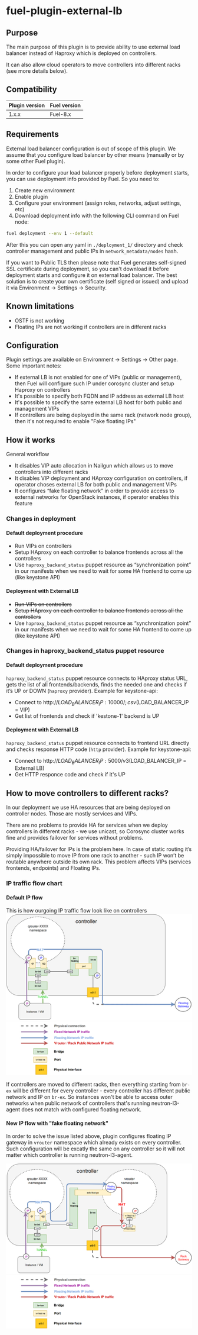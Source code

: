 # fuel-plugin-external-lb

## Purpose
The main purpose of this plugin is to provide ability to use external load balancer instead of Haproxy which is deployed on controllers.

It can also allow cloud operators to move controllers into different racks (see more details below).

## Compatibility

| Plugin version | Fuel version |
| -------------- | ------------ |
| 1.x.x          | Fuel-8.x     |

## Requirements
External load balancer configuration is out of scope of this plugin. We assume that you configure load balancer by other means (manually or by some other Fuel plugin).

In order to configure your load balancer properly before deployment starts, you can use deployment info provided by Fuel. So you need to:

1. Create new environment
2. Enable plugin
3. Configure your environment (assign roles, networks, adjust settings, etc)
4. Download deployment info with the following CLI command on Fuel node:
```bash
fuel deployment --env 1 --default
```
After this you can open any yaml in `./deployment_1/` directory and check controller management and public IPs in `network_metadata/nodes` hash.

If you want to Public TLS then please note that Fuel generates self-signed SSL certificate during deployment, so you can't download it before deployment starts and configure it on external load balancer. The best solution is to create your own certificate (self signed or issued) and upload it via Environment -> Settings -> Security.

## Known limitations
* OSTF is not working
* Floating IPs are not working if controllers are in different racks

## Configuration
Plugin settings are available on Environment -> Settings -> Other page. Some important notes:
* If external LB is not enabled for one of VIPs (public or management), then Fuel will configure such IP under corosync cluster and setup Haproxy on controllers
* It's possible to specify both FQDN and IP address as external LB host
* It's possible to specify the same external LB host for both public and management VIPs
* If controllers are being deployed in the same rack (network node group), then it's not required to enable "Fake floating IPs"

## How it works
General workflow
* It disables VIP auto allocation in Nailgun which allows us to move controllers into different racks
* It disables VIP deployment and HAproxy configuration on controllers, if operator choses external LB for both public and management VIPs
* It configures “fake floating network” in order to provide access to external networks for OpenStack instances, if operator enables this feature

### Changes in deployment
#### Default deployment procedure
* Run VIPs on controllers
* Setup HAproxy on each controller to balance frontends across all the controllers
* Use `haproxy_backend_status` puppet resource as “synchronization point” in our manifests when we need to wait for some HA frontend to come up (like keystone API)

#### Deployment with External LB
* ~~Run VIPs on controllers~~
* ~~Setup HAproxy on each controller to balance frontends across all the controllers~~
* Use `haproxy_backend_status` puppet resource as “synchronization point” in our manifests when we need to wait for some HA frontend to come up (like keystone API)

### Changes in haproxy_backend_status puppet resource

#### Default deployment procedure
`haproxy_backend_status` puppet resource connects to HAproxy status URL, gets the list of all frontends/backends, finds the needed one and checks if it’s UP or DOWN (`haproxy` provider). Example for keystone-api:

* Connect to http://$LOAD_BALANCER_IP:10000/;csv   ($LOAD_BALANCER_IP = VIP)
* Get list of frontends and check if 'kestone-1' backend is UP

#### Deployment with External LB
`haproxy_backend_status` puppet resource connects to frontend URL directly and checks response HTTP code (`http` provider). Example for keystone-api:

* Connect to http://$LOAD_BALANCER_IP:5000/v3      ($LOAD_BALANCER_IP = External LB)
* Get HTTP responce code and check if it's UP

## How to move controllers to different racks?
In our deployment we use HA resources that are being deployed on controller nodes. Those are mostly services and VIPs.

There are no problems to provide HA for services when we deploy controllers in different racks - we use unicast, so Corosync cluster works fine and provides failover for services without problems.

Providing HA/failover for IPs is the problem here. In case of static routing it’s simply impossible to move IP from one rack to another - such IP won’t be routable anywhere outside its own rack. This problem affects VIPs (services frontends, endpoints) and Floating IPs.

### IP traffic flow chart

#### Default IP flow
This is how ourgoing IP traffic flow look like on controllers
![Default IP flow scheme](doc/default-traffic.png)
![Legend](doc/legend.png)

If controllers are moved to different racks, then everything starting from `br-ex` will be different for every controller - every controller has different public network and IP on `br-ex`. So instances won't be able to access outer networks when public network of controllers that's running neutron-l3-agent does not match with configured floating network.

#### New IP flow with "fake floating network"
In order to solve the issue listed above, plugin configures floating IP gateway in `vrouter` namespace which already exists on every controller. Such configuration will be excatly the same on any controller so it will not matter which controller is running neutron-l3-agent.

![New IP flow scheme](doc/new-traffic.png)
![Legend](doc/legend.png)
